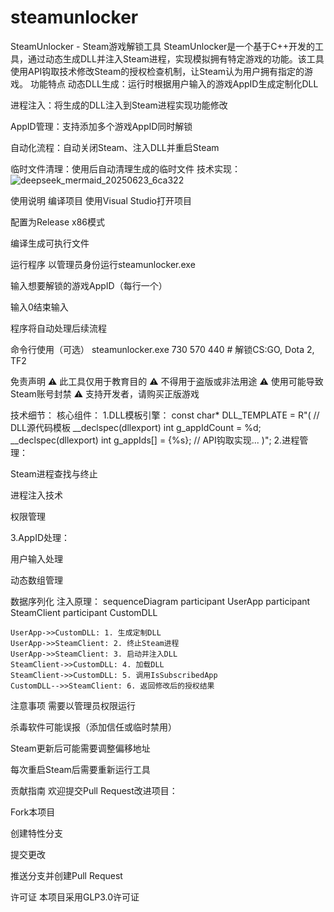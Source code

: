 # steamunlocker
SteamUnlocker - Steam游戏解锁工具
SteamUnlocker是一个基于C++开发的工具，通过动态生成DLL并注入Steam进程，实现模拟拥有特定游戏的功能。该工具使用API钩取技术修改Steam的授权检查机制，让Steam认为用户拥有指定的游戏。
功能特点
动态DLL生成：运行时根据用户输入的游戏AppID生成定制化DLL

进程注入：将生成的DLL注入到Steam进程实现功能修改

AppID管理：支持添加多个游戏AppID同时解锁

自动化流程：自动关闭Steam、注入DLL并重启Steam

临时文件清理：使用后自动清理生成的临时文件
技术实现：
![deepseek_mermaid_20250623_6ca322](https://github.com/user-attachments/assets/910a3e4f-ce5f-4f00-83a9-ee010eff9ac8)


使用说明
编译项目
使用Visual Studio打开项目

配置为Release x86模式

编译生成可执行文件

运行程序
以管理员身份运行steamunlocker.exe

输入想要解锁的游戏AppID（每行一个）

输入0结束输入

程序将自动处理后续流程

命令行使用（可选）
steamunlocker.exe 730 570 440 # 解锁CS:GO, Dota 2, TF2


免责声明
⚠️ 此工具仅用于教育目的
⚠️ 不得用于盗版或非法用途
⚠️ 使用可能导致Steam账号封禁
⚠️ 支持开发者，请购买正版游戏


技术细节：
核心组件：
1.DLL模板引擎：
const char* DLL_TEMPLATE = R"(
  // DLL源代码模板
  __declspec(dllexport) int g_appIdCount = %d;
  __declspec(dllexport) int g_appIds[] = {%s};
  // API钩取实现...
)";
2.进程管理：

Steam进程查找与终止

进程注入技术

权限管理

3.AppID处理：

用户输入处理

动态数组管理

数据序列化
注入原理：
sequenceDiagram
    participant UserApp
    participant SteamClient
    participant CustomDLL
    
    UserApp->>CustomDLL: 1. 生成定制DLL
    UserApp->>SteamClient: 2. 终止Steam进程
    UserApp->>SteamClient: 3. 启动并注入DLL
    SteamClient->>CustomDLL: 4. 加载DLL
    SteamClient->>CustomDLL: 5. 调用IsSubscribedApp
    CustomDLL-->>SteamClient: 6. 返回修改后的授权结果


注意事项
需要以管理员权限运行

杀毒软件可能误报（添加信任或临时禁用）

Steam更新后可能需要调整偏移地址

每次重启Steam后需要重新运行工具

贡献指南
欢迎提交Pull Request改进项目：

Fork本项目

创建特性分支

提交更改

推送分支并创建Pull Request

许可证
本项目采用GLP3.0许可证
